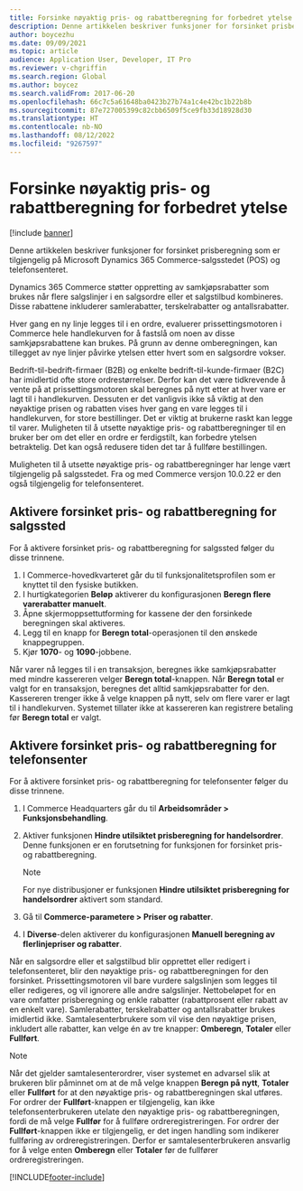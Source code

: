 ```yaml
---
title: Forsinke nøyaktig pris- og rabattberegning for forbedret ytelse
description: Denne artikkelen beskriver funksjoner for forsinket prisberegning som er tilgjengelig på Microsoft Dynamics 365 Commerce-salgsstedet (POS) og telefonsenteret.
author: boycezhu
ms.date: 09/09/2021
ms.topic: article
audience: Application User, Developer, IT Pro
ms.reviewer: v-chgriffin
ms.search.region: Global
ms.author: boycez
ms.search.validFrom: 2017-06-20
ms.openlocfilehash: 66c7c5a61648ba0423b27b74a1c4e42bc1b22b8b
ms.sourcegitcommit: 87e727005399c82cbb6509f5ce9fb33d18928d30
ms.translationtype: HT
ms.contentlocale: nb-NO
ms.lasthandoff: 08/12/2022
ms.locfileid: "9267597"
---
```

# <a name="delay-exact-price-and-discount-calculation-for-improved-performance"></a>Forsinke nøyaktig pris- og rabattberegning for forbedret ytelse

[!include [banner](includes/banner.md)]

Denne artikkelen beskriver funksjoner for forsinket prisberegning som er tilgjengelig på Microsoft Dynamics 365 Commerce-salgsstedet (POS) og telefonsenteret.

Dynamics 365 Commerce støtter oppretting av samkjøpsrabatter som brukes når flere salgslinjer i en salgsordre eller et salgstilbud kombineres. Disse rabattene inkluderer samlerabatter, terskelrabatter og antallsrabatter.

Hver gang en ny linje legges til i en ordre, evaluerer prissettingsmotoren i Commerce hele handlekurven for å fastslå om noen av disse samkjøpsrabattene kan brukes. På grunn av denne omberegningen, kan tillegget av nye linjer påvirke ytelsen etter hvert som en salgsordre vokser.

Bedrift-til-bedrift-firmaer (B2B) og enkelte bedrift-til-kunde-firmaer (B2C) har imidlertid ofte store ordrestørrelser. Derfor kan det være tidkrevende å vente på at prissettingsmotoren skal beregnes på nytt etter at hver vare er lagt til i handlekurven. Dessuten er det vanligvis ikke så viktig at den nøyaktige prisen og rabatten vises hver gang en vare legges til i handlekurven, for store bestillinger. Det er viktig at brukerne raskt kan legge til varer. Muligheten til å utsette nøyaktige pris- og rabattberegninger til en bruker ber om det eller en ordre er ferdigstilt, kan forbedre ytelsen betraktelig. Det kan også redusere tiden det tar å fullføre bestillingen.

Muligheten til å utsette nøyaktige pris- og rabattberegninger har lenge vært tilgjengelig på salgsstedet. Fra og med Commerce versjon 10.0.22 er den også tilgjengelig for telefonsenteret.

## <a name="enable-delayed-price-and-discount-calculation-for-pos"></a>Aktivere forsinket pris- og rabattberegning for salgssted

For å aktivere forsinket pris- og rabattberegning for salgssted følger du disse trinnene.

1. I Commerce-hovedkvarteret går du til funksjonalitetsprofilen som er knyttet til den fysiske butikken.
1. I hurtigkategorien **Beløp** aktiverer du konfigurasjonen **Beregn flere varerabatter manuelt**.
1. Åpne skjermoppsettutforming for kassene der den forsinkede beregningen skal aktiveres.
1. Legg til en knapp for **Beregn total**-operasjonen til den ønskede knappegruppen.
1. Kjør **1070**- og **1090**-jobbene.

Når varer nå legges til i en transaksjon, beregnes ikke samkjøpsrabatter med mindre kassereren velger **Beregn total**-knappen. Når **Beregn total** er valgt for en transaksjon, beregnes det alltid samkjøpsrabatter for den. Kassereren trenger ikke å velge knappen på nytt, selv om flere varer er lagt til i handlekurven. Systemet tillater ikke at kassereren kan registrere betaling før **Beregn total** er valgt.

## <a name="enable-delayed-price-and-discount-calculation-for-call-center"></a>Aktivere forsinket pris- og rabattberegning for telefonsenter

For å aktivere forsinket pris- og rabattberegning for telefonsenter følger du disse trinnene.

1. I Commerce Headquarters går du til **Arbeidsområder \> Funksjonsbehandling**.
1. Aktiver funksjonen **Hindre utilsiktet prisberegning for handelsordrer**. Denne funksjonen er en forutsetning for funksjonen for forsinket pris- og rabattberegning.

    > [!NOTE]
    > For nye distribusjoner er funksjonen **Hindre utilsiktet prisberegning for handelsordrer** aktivert som standard.

1. Gå til **Commerce-parametere \> Priser og rabatter**.
1. I **Diverse**-delen aktiverer du konfigurasjonen **Manuell beregning av flerlinjepriser og rabatter**.

Når en salgsordre eller et salgstilbud blir opprettet eller redigert i telefonsenteret, blir den nøyaktige pris- og rabattberegningen for den forsinket. Prissettingsmotoren vil bare vurdere salgslinjen som legges til eller redigeres, og vil ignorere alle andre salgslinjer. Nettobeløpet for en vare omfatter prisberegning og enkle rabatter (rabattprosent eller rabatt av en enkelt vare). Samlerabatter, terskelrabatter og antallsrabatter brukes imidlertid ikke. Samtalesenterbrukere som vil vise den nøyaktige prisen, inkludert alle rabatter, kan velge én av tre knapper: **Omberegn**, **Totaler** eller **Fullført**.

> [!NOTE]
> Når det gjelder samtalesenterordrer, viser systemet en advarsel slik at brukeren blir påminnet om at de må velge knappen **Beregn på nytt**, **Totaler** eller **Fullført** for at den nøyaktige pris- og rabattberegningen skal utføres. For ordrer der **Fullført**-knappen er tilgjengelig, kan ikke telefonsenterbrukeren utelate den nøyaktige pris- og rabattberegningen, fordi de må velge **Fullfør** for å fullføre ordreregistreringen. For ordrer der **Fullført**-knappen ikke er tilgjengelig, er det ingen handling som indikerer fullføring av ordreregistreringen. Derfor er samtalesenterbrukeren ansvarlig for å velge enten **Omberegn** eller **Totaler** før de fullfører ordreregistreringen.

[!INCLUDE[footer-include](../includes/footer-banner.md)]
